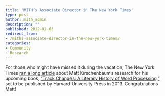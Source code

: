 ```yaml
---
title: 'MITH’s Associate Director in The New York Times'
type: post
author: mith_admin
description: ""
published: 2012-01-03
redirect_from: 
- /miths-associate-director-in-the-new-york-times/
categories:
- Community
- Research
---
```

For those who might have missed it during the vacation, The New York Times [ran a long article](https://www.nytimes.com/2011/12/26/books/a-literary-history-of-word-processing.html?_r=1&scp=1&sq=matthew%20kirschenbaum&st=cse) about Matt Kirschenbaum’s research for his upcoming book, [“Track Changes: A Literary History of Word Processing,”](https://mkirschenbaum.wordpress.com/2011/04/10/track-changes/) set to be published by Harvard University Press in 2013. Congratulations Matt!
